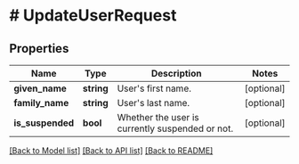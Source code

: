 # # UpdateUserRequest

## Properties

Name | Type | Description | Notes
------------ | ------------- | ------------- | -------------
**given_name** | **string** | User&#39;s first name. | [optional]
**family_name** | **string** | User&#39;s last name. | [optional]
**is_suspended** | **bool** | Whether the user is currently suspended or not. | [optional]

[[Back to Model list]](../../README.md#models) [[Back to API list]](../../README.md#endpoints) [[Back to README]](../../README.md)
